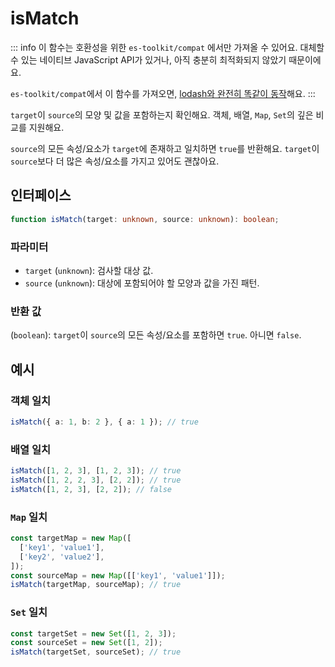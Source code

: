 # isMatch

::: info
이 함수는 호환성을 위한 `es-toolkit/compat` 에서만 가져올 수 있어요. 대체할 수 있는 네이티브 JavaScript API가 있거나, 아직 충분히 최적화되지 않았기 때문이에요.

`es-toolkit/compat`에서 이 함수를 가져오면, [lodash와 완전히 똑같이 동작](../../../compatibility.md)해요.
:::

`target`이 `source`의 모양 및 값을 포함하는지 확인해요. 객체, 배열, `Map`, `Set`의 깊은 비교를 지원해요.

`source`의 모든 속성/요소가 `target`에 존재하고 일치하면 `true`를 반환해요. `target`이 `source`보다 더 많은 속성/요소를 가지고 있어도 괜찮아요.

## 인터페이스

```typescript
function isMatch(target: unknown, source: unknown): boolean;
```

### 파라미터

- `target` (`unknown`): 검사할 대상 값.
- `source` (`unknown`): 대상에 포함되어야 할 모양과 값을 가진 패턴.

### 반환 값

(`boolean`): `target`이 `source`의 모든 속성/요소를 포함하면 `true`. 아니면 `false`.

## 예시

### 객체 일치

```typescript
isMatch({ a: 1, b: 2 }, { a: 1 }); // true
```

### 배열 일치

```typescript
isMatch([1, 2, 3], [1, 2, 3]); // true
isMatch([1, 2, 2, 3], [2, 2]); // true
isMatch([1, 2, 3], [2, 2]); // false
```

### `Map` 일치

```typescript
const targetMap = new Map([
  ['key1', 'value1'],
  ['key2', 'value2'],
]);
const sourceMap = new Map([['key1', 'value1']]);
isMatch(targetMap, sourceMap); // true
```

### `Set` 일치

```javascript
const targetSet = new Set([1, 2, 3]);
const sourceSet = new Set([1, 2]);
isMatch(targetSet, sourceSet); // true
```
